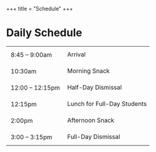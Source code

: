 +++
title = "Schedule"
+++

# Daily Schedule

<table class="mytable">
<tr><td style="padding: 12px;">8:45 – 9:00am</td><td>Arrival</td></tr>
<tr><td style="padding: 12px;">10:30am</td><td>Morning Snack</td></tr>
<tr><td style="padding: 12px;">12:00 – 12:15pm</td><td>Half-Day Dismissal</td></tr>
<tr><td style="padding: 12px;">12:15pm</td><td>Lunch for Full-Day Students</td></tr>
<tr><td style="padding: 12px;">2:00pm</td><td>Afternoon Snack</td></tr>
<tr><td style="padding: 12px;">3:00 – 3:15pm</td><td>Full-Day Dismissal</td></tr>
</table>


